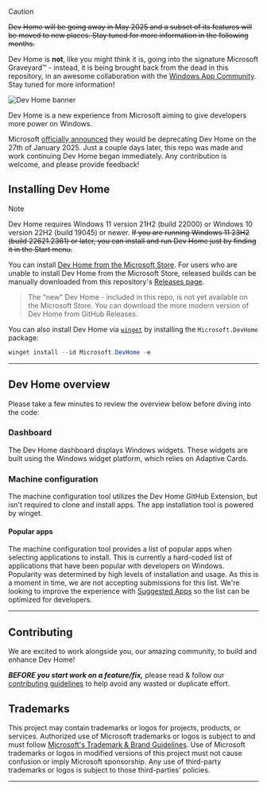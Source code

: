 > [!CAUTION]
> ~~Dev Home will be going away in May 2025 and a subset of its features will be moved to new places. Stay tuned for more information in the following months.~~
> 
> Dev Home is **not**, like you might think it is, going into the signature Microsoft Graveyard™ - instead, it is being brought back from the dead in this repository, in an awesome collaboration with the [Windows App Community](https://dsc.gg/uwpc).
> Stay tuned for more information!

![Dev Home banner](https://github.com/user-attachments/assets/0413bc83-8764-4050-ae2e-e92bd821e041)

Dev Home is a new experience from Microsoft aiming to give developers more power on Windows.

Microsoft [officially announced](https://github.com/microsoft/devhome/pull/4028) they would be deprecating Dev Home on the 27th of January 2025.
Just a couple days later, this repo was made and work continuing Dev Home began immediately.
Any contribution is welcome, and please provide feedback!

## Installing Dev Home

> [!NOTE]
> Dev Home requires Windows 11 version 21H2 (build 22000) or Windows 10 version 22H2 (build 19045) or newer.
> ~~If you are running Windows 11 23H2 (build 22621.2361) or later, you can install and run Dev Home just by finding it in the Start menu.~~

You can install [Dev Home from the Microsoft Store](https://aka.ms/devhome).
For users who are unable to install Dev Home from the Microsoft Store, released builds can be manually downloaded from this repository's [Releases page](https://github.com/microsoft/devhome/releases).

> The "new" Dev Home - included in this repo, is not yet available on the Microsoft Store.
> You can download the more modern version of Dev Home from GitHub Releases.

You can also install Dev Home via [`winget`](https://github.com/microsoft/winget-cli) by installing the `Microsoft.DevHome` package:

```powershell
winget install --id Microsoft.DevHome -e
```

---

## Dev Home overview

Please take a few minutes to review the overview below before diving into the code:

### Dashboard

The Dev Home dashboard displays Windows widgets. These widgets are built using the Windows widget platform, which relies on Adaptive Cards.

### Machine configuration

The machine configuration tool utilizes the Dev Home GitHub Extension, but isn't required to clone and install apps. The app installation tool is powered by winget.

#### Popular apps

The machine configuration tool provides a list of popular apps when selecting applications to install. This is currently a hard-coded list of applications that have been popular with developers on Windows. Popularity was determined by high levels of installation and usage. As this is a moment in time, we are not accepting submissions for this list. We're looking to improve the experience with [Suggested Apps](https://github.com/microsoft/devhome/issues/375) so the list can be optimized for developers.

---

## Contributing

We are excited to work alongside you, our amazing community, to build and enhance Dev Home!

***BEFORE you start work on a feature/fix,*** please read & follow our [contributing guidelines](CONTRIBUTING.md) to help avoid any wasted or duplicate effort.

<!--
## Code of conduct

We welcome contributions and suggestions. Most contributions require you to agree to a Contributor License Agreement (CLA) declaring that you have the right to, and actually do, grant us the rights to use your contribution. For details, visit https://cla.opensource.microsoft.com.

When you submit a pull request, a CLA bot will automatically determine whether you need to provide a CLA and decorate the PR appropriately (e.g., status check, comment). Simply follow the instructions provided by the bot. You will only need to do this once across all repos using our CLA.

This project has adopted the [Microsoft Open Source Code of Conduct](https://opensource.microsoft.com/codeofconduct/). For more information see the [Code of Conduct FAQ](https://opensource.microsoft.com/codeofconduct/faq/) or contact [opencode@microsoft.com](mailto:opencode@microsoft.com) with any additional questions or comments.
-->

## Trademarks

This project may contain trademarks or logos for projects, products, or services. Authorized use of Microsoft trademarks or logos is subject to and must follow [Microsoft's Trademark & Brand Guidelines](https://www.microsoft.com/en-us/legal/intellectualproperty/trademarks/usage/general). Use of Microsoft trademarks or logos in modified versions of this project must not cause confusion or imply Microsoft sponsorship. Any use of third-party trademarks or logos is subject to those third-parties' policies.

---
